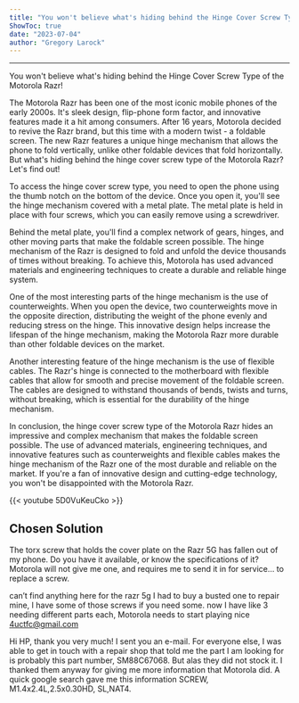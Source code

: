 ```yaml
---
title: "You won't believe what's hiding behind the Hinge Cover Screw Type of the Motorola Razr!"
ShowToc: true 
date: "2023-07-04"
author: "Gregory Larock"
---
```

*****
You won't believe what's hiding behind the Hinge Cover Screw Type of the Motorola Razr!

The Motorola Razr has been one of the most iconic mobile phones of the early 2000s. It's sleek design, flip-phone form factor, and innovative features made it a hit among consumers. After 16 years, Motorola decided to revive the Razr brand, but this time with a modern twist - a foldable screen. The new Razr features a unique hinge mechanism that allows the phone to fold vertically, unlike other foldable devices that fold horizontally. But what's hiding behind the hinge cover screw type of the Motorola Razr? Let's find out!

To access the hinge cover screw type, you need to open the phone using the thumb notch on the bottom of the device. Once you open it, you'll see the hinge mechanism covered with a metal plate. The metal plate is held in place with four screws, which you can easily remove using a screwdriver.

Behind the metal plate, you'll find a complex network of gears, hinges, and other moving parts that make the foldable screen possible. The hinge mechanism of the Razr is designed to fold and unfold the device thousands of times without breaking. To achieve this, Motorola has used advanced materials and engineering techniques to create a durable and reliable hinge system.

One of the most interesting parts of the hinge mechanism is the use of counterweights. When you open the device, two counterweights move in the opposite direction, distributing the weight of the phone evenly and reducing stress on the hinge. This innovative design helps increase the lifespan of the hinge mechanism, making the Motorola Razr more durable than other foldable devices on the market.

Another interesting feature of the hinge mechanism is the use of flexible cables. The Razr's hinge is connected to the motherboard with flexible cables that allow for smooth and precise movement of the foldable screen. The cables are designed to withstand thousands of bends, twists and turns, without breaking, which is essential for the durability of the hinge mechanism.

In conclusion, the hinge cover screw type of the Motorola Razr hides an impressive and complex mechanism that makes the foldable screen possible. The use of advanced materials, engineering techniques, and innovative features such as counterweights and flexible cables makes the hinge mechanism of the Razr one of the most durable and reliable on the market. If you're a fan of innovative design and cutting-edge technology, you won't be disappointed with the Motorola Razr.

{{< youtube 5D0VuKeuCko >}} 



## Chosen Solution
 The torx screw that holds the cover plate on the Razr 5G has fallen out of my phone. Do you have it available, or know the specifications of it? Motorola will not give me one, and requires me to send it in for service… to replace a screw.

 can’t find anything here for the razr 5g I had to buy a busted one to repair mine, I have some of those screws if you need some. now I have like 3 needing different parts each, Motorola needs to start playing nice
4uctfc@gmail.com

 Hi HP, thank you very much! I sent you an e-mail. For everyone else, I was able to get in touch with a repair shop that told me the part I am looking for is probably this part number, SM88C67068. But alas they did not stock it. I thanked them anyway for giving me more information that Motorola did. A quick google search gave me this information SCREW, M1.4x2.4L,2.5x0.30HD, SL,NAT4.




